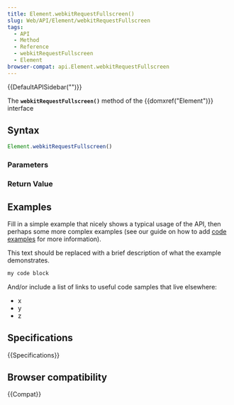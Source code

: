 ```yaml
---
title: Element.webkitRequestFullscreen()
slug: Web/API/Element/webkitRequestFullscreen
tags:
  - API
  - Method
  - Reference
  - webkitRequestFullscreen
  - Element
browser-compat: api.Element.webkitRequestFullscreen
---
```

{{DefaultAPISidebar("")}}

The **`webkitRequestFullscreen()`** method of the {{domxref("Element")}} interface 

## Syntax

```js
Element.webkitRequestFullscreen()
```

### Parameters



### Return Value



## Examples

Fill in a simple example that nicely shows a typical usage of the API, then perhaps some more complex examples (see our guide on how to add [code examples](/en-US/docs/MDN/Contribute/Structures/Code_examples) for more information).

This text should be replaced with a brief description of what the example demonstrates.

```js
my code block
```

And/or include a list of links to useful code samples that live elsewhere:

*   x
*   y
*   z

## Specifications

{{Specifications}}

## Browser compatibility

{{Compat}}

